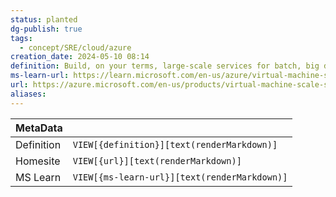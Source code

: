 ```yaml
---
status: planted
dg-publish: true
tags:
  - concept/SRE/cloud/azure
creation_date: 2024-05-10 08:14
definition: Build, on your terms, large-scale services for batch, big data, and container workloads using Azure Virtual Machine Scale Sets, which let you create and manage a group of heterogeneous load-balanced virtual machines (VMs).
ms-learn-url: https://learn.microsoft.com/en-us/azure/virtual-machine-scale-sets/overview
url: https://azure.microsoft.com/en-us/products/virtual-machine-scale-sets
aliases:
---
```


| MetaData   |                                              |
| ---------- | -------------------------------------------- |
| Definition | `VIEW[{definition}][text(renderMarkdown)]`   |
| Homesite   | `VIEW[{url}][text(renderMarkdown)]`          |
| MS Learn   | `VIEW[{ms-learn-url}][text(renderMarkdown)]` |
